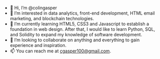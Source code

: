 - 👋 Hi, I’m @colingasper
- 👀 I’m interested in data analytics, front-end development, HTML email marketing, and blockchain technologies.
- 🌱 I’m currently learning HTML5, CSS3 and Javascript to establish a foundation in web design.  After that, I would like to learn Python, SQL, and Solidity to expand my knowledge of software development.
- 💞️ I’m looking to collaborate on anything and everything to gain experience and inspiration.
- 📫 You can reach me at cgasper100@gmail.com.

<!---
colingasper/colingasper is a ✨ special ✨ repository because its `README.md` (this file) appears on your GitHub profile.
You can click the Preview link to take a look at your changes.
--->
